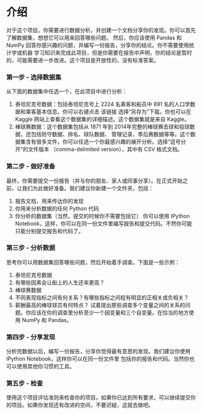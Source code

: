 # 介绍
对于这个项目，你需要进行数据分析，并创建一个文档分享你的发现。你可以首先了解数据集，想想它可以用来回答哪些问题。
然后，你应该使用 Pandas 和 NumPy 回答你感兴趣的问题，并编写一份报告，分享你的结论。你不需要使用统计学或机器
学习知识来完成此项目，但是你需要在报告中声明，你的结论是暂时的，可能需要进一步改进。这个项目是开放性的，没有标准答案。

### 第一步 - 选择数据集
从下面的数据集中任选一个，在此项目中进行分析：

1. 泰坦尼克号数据：包括泰坦尼克号上 2224 名乘客和船员中 891 名的人口学数据和乘客基本信息。你可以右键点击 
  该链接 选择“另存为”下载。你也可以在 Kaggle 网站上查看这个数据集的详细描述。这个数据集就是来自 Kaggle。
2. 棒球赛数据：这个数据集包括从 1871 年到 2014年完整的棒球赛击球和投球数据，还包括防守数据、排名、球队数据、
  管理记录、季后赛数据等等。这个数据集含有很多文件，你可以任选一个你最感兴趣的展开分析。选择“逗号分开”的文件版本
  （comma-delimited version），其中有 CSV 格式文档。

### 第二步 - 做好准备
最终，你需要提交一份报告（并与你的朋友、家人或同事分享）。在正式开始之前，让我们为此做好准备。我们建议你新建一个文件夹，包括：

1. 报告文档，用来传达你的发现
2. 你用来分析数据的任何 Python 代码
3. 你分析的数据集（当然，提交的时候你不需要包括它）
你可以使用 IPython Notebook，这样，你可以在同一份文件里编写报告和提交代码。不然你可能只能分别提交报告和代码了。

### 第三步 - 分析数据
思考你可以用数据集回答哪些问题，然后开始着手调查。下面是一些示例：

1. 泰坦尼克号数据
  1. 有哪些因素会让船上的人生还率更高？
2. 棒球赛数据
  1. 不同表现指标之间有何关系？有哪些指标之间程有明显的正相关或负相关？
  2. 薪酬最高的棒球球员有何特点？
试着提出那些调查多个变量之间的关系的问题。你应该在你的调查里分析至少一个因变量和三个自变量。在恰当的地方使用 NumPy 和 Pandas。

### 第四步 - 分享发现
分析完数据以后，编写一份报告，分享你觉得最有意思的发现。我们建议你使用 IPython Notebook，这样你可以在同一份文件里
包括你的报告和代码。当然你也可以使用其他你习惯的工具。

### 第五步 - 检查
使用这个项目评估准则来检查你的项目。如果你已达到所有要求，可以继续提交你的项目。如果你发现还有改进的空间，不要迟疑，这就去做吧。
